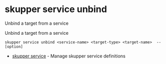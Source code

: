 # skupper service unbind

Unbind a target from a service

Unbind a target from a service

    skupper service unbind <service-name> <target-type> <target-name>  --[option]

* [skupper service](skupper_service.adoc)	 - Manage skupper service definitions
